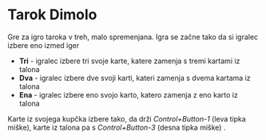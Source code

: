# Tarok Dimolo

Gre za igro taroka v treh, malo spremenjana. Igra se začne tako da si igralec izbere eno izmed iger
- **Tri** - igralec izbere tri svoje karte, katere zamenja s tremi kartami iz talona
- **Dva** - igralec izbere dve svoji karti, kateri zamenja s dvema kartama iz talona
- **Ena** - igralec izbere eno svojo karto, katero zamenja z eno karto iz talona

Karte iz svojega kupčka izbere tako, da drži *Control+Button-1* (leva tipka miške), karte iz talona pa 
s *Control+Button-3* (desna tipka miške) .
